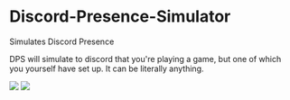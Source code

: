# Discord-Presence-Simulator
Simulates Discord Presence

DPS will simulate to discord that you're playing a game, but one of which you yourself have set up.
It can be literally anything.

<img src="https://nullstudios.net/dps.JPG"> 
<img src="https://nullstudios.net/dps2.JPG"> 
